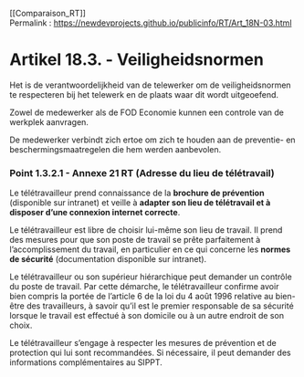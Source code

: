 [[Comparaison_RT]]  
Permalink : https://newdevprojects.github.io/publicinfo/RT/Art_18N-03.html

# Artikel 18.3. - Veiligheidsnormen

Het is de verantwoordelijkheid van de telewerker om de veiligheidsnormen te respecteren bij het telewerk en de plaats waar dit wordt uitgeoefend. 

Zowel de medewerker als de FOD Economie kunnen een controle van de werkplek aanvragen. 

De medewerker verbindt zich ertoe om zich te houden aan de preventie- en beschermingsmaatregelen die hem werden aanbevolen.

### Point 1.3.2.1 - Annexe 21 RT (Adresse du lieu de télétravail)

Le télétravailleur prend connaissance de la **brochure de prévention** (disponible sur intranet) et veille à **adapter son lieu de télétravail et à disposer d’une connexion internet correcte**. 

Le télétravailleur est libre de choisir lui-même son lieu de travail. Il prend des mesures pour que son poste de travail se prête parfaitement à l’accomplissement du travail, en particulier en ce qui concerne les **normes de sécurité** (documentation disponible sur intranet).  

Le télétravailleur ou son supérieur hiérarchique peut demander un contrôle du poste de travail. Par cette démarche, le télétravailleur confirme avoir bien compris la portée de l’article 6 de la loi du 4 août 1996 relative au bien-être des travailleurs, à savoir qu’il est le premier responsable de sa sécurité lorsque le travail est effectué à son domicile ou à un autre endroit de son choix.

Le télétravailleur s’engage à respecter les mesures de prévention et de protection qui lui sont recommandées. Si nécessaire, il peut demander des informations complémentaires au SIPPT. 


